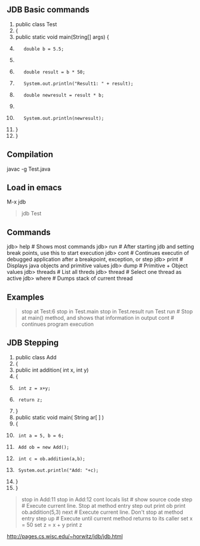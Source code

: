 ## JDB Basic commands

1. public class Test
2. {
3.    public static void main(String[] args) {
4.        double b = 5.5;
5.
6.        double result = b * 50;
7.        System.out.println("Result1: " + result);
8.        double newresult = result * b;
9.
10.        System.out.println(newresult);
11.    }
12. }

## Compilation
javac -g Test.java

## Load in emacs
M-x jdb
> jdb Test

## Commands

jdb> help   # Shows most commands
jdb> run # After starting jdb and setting break points, use this to start execution
jdb> cont # Continues executin of debugged application after a breakpoint, exception, or step
jdb> print # Displays java objects and primitive values
jdb> dump # Primitive + Object values
jdb> threads # List all threds
jdb> thread # Select one thread as active
jdb> where # Dumps stack of current thread

## Examples

> stop at Test:6
> stop in Test.main
> stop in Test.result
> run Test
> run # Stop at main() method, and shows that information in output
> cont # continues program execution

## JDB Stepping
1. public class Add
2. {
3.   public int addition( int x, int y)
4.   {
5.      int z = x+y;
6.      return z;
7.   }
8.   public static void main( String ar[ ] )
9.   {
10.      int a = 5, b = 6;
11.      Add ob = new Add();
12.      int c = ob.addition(a,b);
13.      System.out.println("Add: "+c);
14.   }
15. }

> stop in Add:11
> stop in Add:12
> cont
> locals
> list  # show source code
> step # Execute current line. Stop at method entry
> step out
> print ob
> print ob.addition(5,3)
> next  # Execute current line. Don't stop at method entry
> step up # Execute until current method returns to its caller
> set x = 50
> set z = x + y
> print z



http://pages.cs.wisc.edu/~horwitz/jdb/jdb.html
